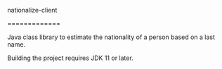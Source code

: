 nationalize-client

=============

Java class library to estimate the nationality of a person based on a last name.

Building the project requires JDK 11 or later.